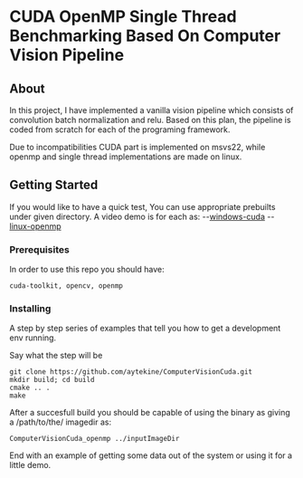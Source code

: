 # CUDA OpenMP Single Thread Benchmarking Based On Computer Vision Pipeline 

## About <a name = "about"></a>

In this project, I have implemented a vanilla vision pipeline which consists of convolution batch normalization and relu. Based on this plan, the pipeline is coded from scratch for each of the programing framework.

Due to incompatibilities CUDA part is implemented on msvs22, while openmp and single thread implementations are made on linux.




## Getting Started <a name = "getting_started"></a>

If you would like to have a quick test, You can use appropriate prebuilts under given directory. A video demo is for each as:
 --[windows-cuda](https://youtu.be/wUx9cP_RaSI)
 --[linux-openmp](https://youtu.be/aI6w3pGCmo4)

### Prerequisites

In order to use this repo you should have:
```
cuda-toolkit, opencv, openmp
```

### Installing

A step by step series of examples that tell you how to get a development env running.

Say what the step will be

```
git clone https://github.com/aytekine/ComputerVisionCuda.git
mkdir build; cd build
cmake .. .
make
```

After a succesfull build you should be capable of using the binary as giving a /path/to/the/ imagedir as:
```
ComputerVisionCuda_openmp ../inputImageDir
```

End with an example of getting some data out of the system or using it for a little demo.